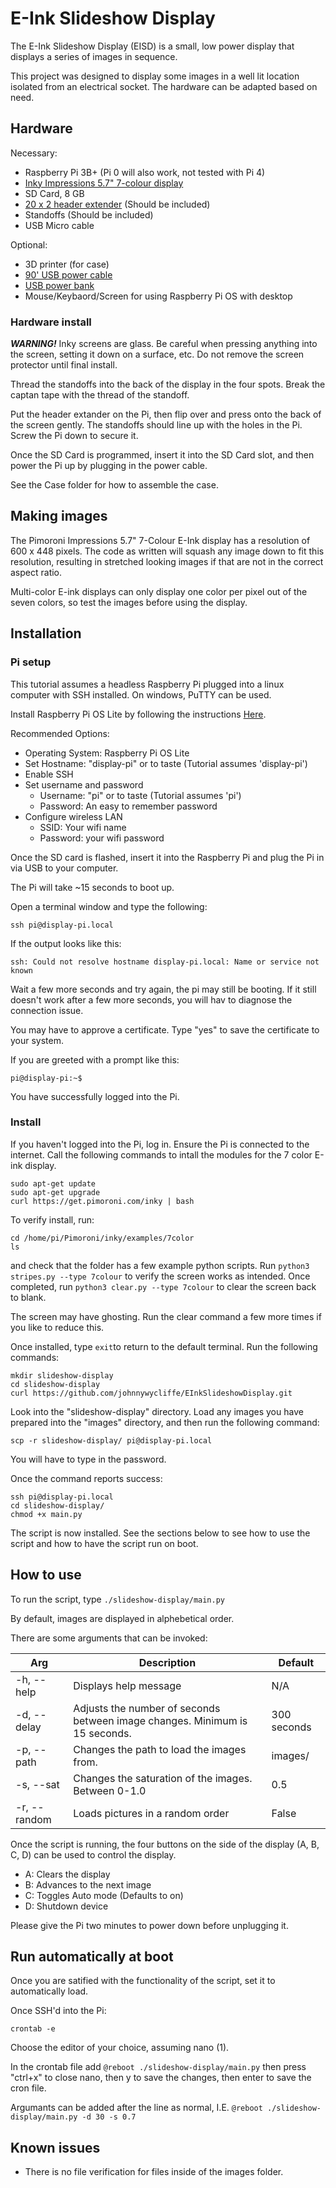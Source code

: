 # E-Ink Slideshow Display

The E-Ink Slideshow Display (EISD) is a small, low power display that displays a series of images in sequence.

This project was designed to display some images in a well lit location isolated from an electrical socket. The hardware can be adapted based on need.

## Hardware

Necessary:
- Raspberry Pi 3B+ (Pi 0 will also work, not tested with Pi 4)
- [Inky Impressions 5.7" 7-colour display](https://shop.pimoroni.com/products/inky-impression-5-7)
- SD Card, 8 GB
- [20 x 2 header extender](https://core-electronics.com.au/2x20-socket-riser-header-for-raspberry-pi-hats-and-bonnets.html) (Should be included)
- Standoffs (Should be included)
- USB Micro cable

Optional:
- 3D printer (for case)
- [90' USB power cable](https://www.amazon.com/StarTech-com-91cm-Micro-USB-Cable/dp/B0045JHJDS/ref=sr_1_4?keywords=micro+usb+cable+90+degree&qid=1677981577&sr=8-4)
- [USB power bank](https://www.amazon.com/Anker-PowerCore-Technology-High-Capacity-Compatible/dp/B07S829LBX/ref=sr_1_3?crid=3VLH6HB1MXUXX&keywords=anker+20000&qid=1677981712&sprefix=anker+20000%2Caps%2C80&sr=8-3)
- Mouse/Keybaord/Screen for using Raspberry Pi OS with desktop

### Hardware install

***WARNING!*** Inky screens are glass. Be careful when pressing anything into the screen, setting it down on a surface, etc. Do not remove the screen protector until final install.

Thread the standoffs into the back of the display in the four spots. Break the captan tape with the thread of the standoff.

Put the header extander on the Pi, then flip over and press onto the back of the screen gently. The standoffs should line up with the holes in the Pi. Screw the Pi down to secure it.

Once the SD Card is programmed, insert it into the SD Card slot, and then power the Pi up by plugging in the power cable.

See the Case folder for how to assemble the case.

## Making images

The Pimoroni Impressions 5.7" 7-Colour E-Ink display has a resolution of 600 x 448 pixels. The code as written will squash any image down to fit this resolution, resulting in stretched looking images if that are not in the correct aspect ratio.

Multi-color E-ink displays can only display one color per pixel out of the seven colors, so test the images before using the display.

## Installation

### Pi setup

This tutorial assumes a headless Raspberry Pi plugged into a linux computer with SSH installed. On windows, PuTTY can be used.

Install Raspberry Pi OS Lite by following the instructions [Here](https://www.raspberrypi.com/software/).

Recommended Options:
- Operating System: Raspberry Pi OS Lite
- Set Hostname: "display-pi" or to taste (Tutorial assumes 'display-pi')
- Enable SSH
- Set username and password
  - Username: "pi" or to taste (Tutorial assumes 'pi')
  - Password: An easy to remember password
- Configure wireless LAN
  - SSID: Your wifi name
  - Password: your wifi password

Once the SD card is flashed, insert it into the Raspberry Pi and plug the Pi in via USB to your computer.

The Pi will take ~15 seconds to boot up.

Open a terminal window and type the following:

```
ssh pi@display-pi.local
```

If the output looks like this:

```
ssh: Could not resolve hostname display-pi.local: Name or service not known
```

Wait a few more seconds and try again, the pi may still be booting. If it still doesn't work after a few more seconds, you will hav to diagnose the connection issue.

You may have to approve a certificate. Type "yes" to save the certificate to your system.

If you are greeted with a prompt like this:

```console
pi@display-pi:~$
```

You have successfully logged into the Pi.

### Install

If you haven't logged into the Pi, log in. Ensure the Pi is connected to the internet. Call the following commands to intall the modules for the 7 color E-ink display.

```
sudo apt-get update
sudo apt-get upgrade
curl https://get.pimoroni.com/inky | bash
```

To verify install, run:

```
cd /home/pi/Pimoroni/inky/examples/7color
ls
```

and check that the folder has a few example python scripts. Run `python3 stripes.py --type 7colour` to verify the screen works as intended. Once completed, run `python3 clear.py --type 7colour` to clear the screen back to blank. 

The screen may have ghosting. Run the clear command a few more times if you like to reduce this.

Once installed, type `exit`to return to the default terminal. Run the following commands:

```
mkdir slideshow-display
cd slideshow-display
curl https://github.com/johnnywycliffe/EInkSlideshowDisplay.git
```

Look into the "slideshow-display" directory. Load any images you have prepared into the "images" directory, and then run the following command:

```
scp -r slideshow-display/ pi@display-pi.local
```

You will have to type in the password.

Once the command reports success: 

```
ssh pi@display-pi.local
cd slideshow-display/
chmod +x main.py
```

The script is now installed. See the sections below to see how to use the script and how to have the script run on boot.

## How to use

To run the script, type `./slideshow-display/main.py`

By default, images are displayed in alphebetical order.

There are some arguments that can be invoked:

| Arg | Description | Default |
| --- | ----------- | ------- |
| -h, --help | Displays help message | N/A |
| -d, --delay | Adjusts the number of seconds between image changes. Minimum is 15 seconds. | 300 seconds |
| -p, --path | Changes the path to load the images from. | images/ |
| -s, --sat | Changes the saturation of the images. Between 0-1.0 | 0.5 |
| -r, --random | Loads pictures in a random order | False |

Once the script is running, the four buttons on the side of the display (A, B, C, D) can be used to control the display.

- A: Clears the display
- B: Advances to the next image
- C: Toggles Auto mode (Defaults to on)
- D: Shutdown device

Please give the Pi two minutes to power down before unplugging it.

## Run automatically at boot

Once you are satified with the functionality of the script, set it to automatically load.

Once SSH'd into the Pi:

```
crontab -e
```

Choose the editor of your choice, assuming nano (1).

In the crontab file add `@reboot ./slideshow-display/main.py` then press "ctrl+x" to close nano, then y to save the changes, then enter to save the cron file.

Argumants can be added after the line as normal, I.E. `@reboot ./slideshow-display/main.py -d 30 -s 0.7`

## Known issues

- There is no file verification for files inside of the images folder.

